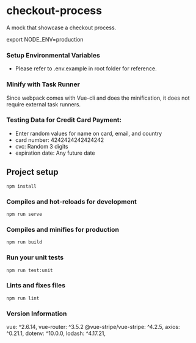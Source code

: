 # checkout-process
A mock that showcase a checkout process.

export NODE_ENV=production
### Setup Environmental Variables
- Please refer to .env.example in root folder for reference.

### Minify with Task Runner
Since webpack comes with Vue-cli and does the minification, it does not require external task runners.

### Testing Data for Credit Card Payment:
- Enter random values for name on card, email, and country
- card number:      4242424242424242
- cvc:              Random 3 digits
- expiration date:  Any future date

## Project setup
```
npm install
```

### Compiles and hot-reloads for development
```
npm run serve
```

### Compiles and minifies for production
```
npm run build
```

### Run your unit tests
```
npm run test:unit
```

### Lints and fixes files
```
npm run lint
```
### Version Information
  vue: ^2.6.14,
  vue-router: ^3.5.2
  @vue-stripe/vue-stripe: ^4.2.5,
  axios: ^0.21.1,
  dotenv: ^10.0.0,
  lodash: ^4.17.21,

